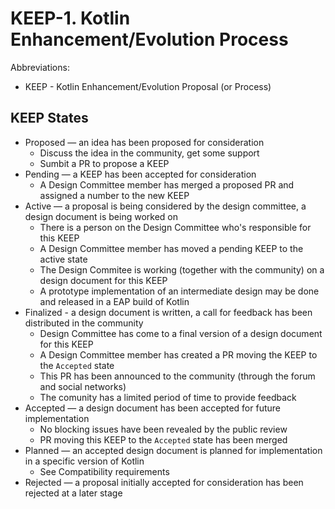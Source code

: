 # KEEP-1. Kotlin Enhancement/Evolution Process

Abbreviations:

* KEEP - Kotlin Enhancement/Evolution Proposal (or Process)

## KEEP States

* Proposed — an idea has been proposed for consideration
  * Discuss the idea in the community, get some support
  * Sumbit a PR to propose a KEEP
* Pending — a KEEP has been accepted for consideration
  * A Design Committee member has merged a proposed PR and assigned a number to the new KEEP
* Active — a proposal is being considered by the design committee, a design document is being worked on
  * There is a person on the Design Committee who's responsible for this KEEP
  * A Design Committee member has moved a pending KEEP to the active state
  * The Design Commitee is working (together with the community) on a design document for this KEEP
  * A prototype implementation of an intermediate design may be done and released in a EAP build of Kotlin
* Finalized - a design document is written, a call for feedback has been distributed in the community
  * Design Committee has come to a final version of a design document for this KEEP
  * A Design Committee member has created a PR moving the KEEP to the `Accepted`  state
  * This PR has been announced to the community (through the forum and social networks)
  * The comunity has a limited period of time to provide feedback
* Accepted — a design document has been accepted for future implementation
  * No blocking issues have been revealed by the public review
  * PR moving this KEEP to the `Accepted` state has been merged
* Planned — an accepted design document is planned for implementation in a specific version of Kotlin
  * See Compatibility requirements
* Rejected — a proposal initially accepted for consideration has been rejected at a later stage
